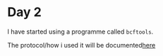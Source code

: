 # Day 2

I have started using a programme called `bcftools`.

The protocol/how i used it will be documented[here](/Methods/bcftools_protocol.md)
